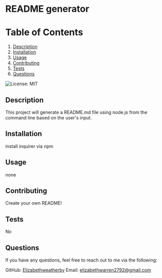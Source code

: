# README generator
# Table of Contents
1. [Description](#description)
2. [Installation](#installation)
3. [Usage](#usage)
4. [Contributing](#contributing)
5. [Tests](#tests)
6. [Questions](#questions)


![License: MIT](https://img.shields.io/badge/License-MIT-yellow.svg)

## Description
This project will generate a README.md file using node.js from the command line based on the user's input.

## Installation
install inquirer via npm

## Usage
none

## Contributing
Create your own README!

## Tests
No

## Questions
If you have any questions, feel free to reach out to me via the following:

GitHub: [Elizabethweatherby](https://github.com/Elizabethweatherby)
Email: elizabethwarren2792@gmail.com
